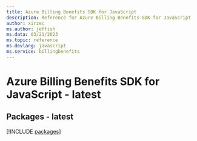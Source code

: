 ```yaml
---
title: Azure Billing Benefits SDK for JavaScript
description: Reference for Azure Billing Benefits SDK for JavaScript
author: xirzec
ms.author: jeffish
ms.data: 03/21/2023
ms.topic: reference
ms.devlang: javascript
ms.service: billingbenefits
---
```

# Azure Billing Benefits SDK for JavaScript - latest
## Packages - latest
[!INCLUDE [packages](billing-benefits-index.md)]